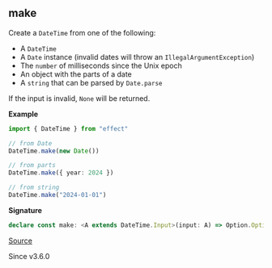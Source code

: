 ## make

Create a `DateTime` from one of the following:

- A `DateTime`
- A `Date` instance (invalid dates will throw an `IllegalArgumentException`)
- The `number` of milliseconds since the Unix epoch
- An object with the parts of a date
- A `string` that can be parsed by `Date.parse`

If the input is invalid, `None` will be returned.

**Example**

```ts
import { DateTime } from "effect"

// from Date
DateTime.make(new Date())

// from parts
DateTime.make({ year: 2024 })

// from string
DateTime.make("2024-01-01")
```

**Signature**

```ts
declare const make: <A extends DateTime.Input>(input: A) => Option.Option<DateTime.PreserveZone<A>>
```

[Source](https://github.com/Effect-TS/effect/tree/main/packages/effect/src/DateTime.ts#L400)

Since v3.6.0